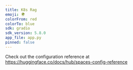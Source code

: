 ```yaml
---
title: K8s Rag
emoji: 🌍
colorFrom: red
colorTo: blue
sdk: gradio
sdk_version: 5.8.0
app_file: app.py
pinned: false
---
```


Check out the configuration reference at https://huggingface.co/docs/hub/spaces-config-reference
 